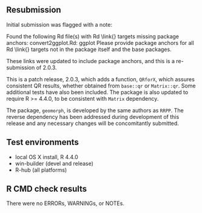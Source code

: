 ## Resubmission

Initial submission was flagged with a note:

Found the following Rd file(s) with Rd \link{} targets missing package
anchors:
  convert2ggplot.Rd: ggplot
Please provide package anchors for all Rd \link{} targets not in the
package itself and the base packages.

These links were updated to include package anchors, and this is a re-submission of 2.0.3.

This is a patch release, 2.0.3, which adds a function, `QRforX`, which assures consistent QR results, whether obtained from `base::qr` or `Matrix::qr`.  Some additional tests have also been included.  The package is also updated to require R >= 4.4.0, to be consistent with `Matrix` dependency.

The package, `geomorph`, is developed by the same authors as `RRPP`.  The reverse dependency has been addressed during development of this release and any necessary changes will be concomitantly submitted. 

## Test environments
* local OS X install, R 4.4.0
* win-builder (devel and release)
* R-hub (all platforms)

## R CMD check results
There were no ERRORs, WARNINGs, or NOTEs.